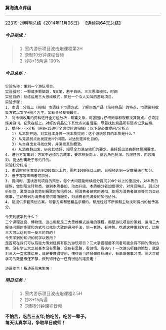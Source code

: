 **冀海涛点评组**

------

22319-刘明明总结《2014年11月06日》
【连续第**64**天总结】

##### __今日完成：__
>1. 室内游乐项目波击炮课程第2H
>2. 录制10分钟课程音频
>3. 抄8+15两遍 100%

##### __今日总结：__
    实验名称：策划一个游玩项目。
    实验器材：一颗或多颗脑袋，N支笔，若干白纸，三大思维模式，时间
    实验目的：熟练运用三大思维模式，策划一个令人尖叫的游玩项目。
    实验步骤：
    1. 市调：分线上（网络）市调线下市调方式，了解同类产品（简称竞品）的特点，市调资料收集方式以文字+图片为主，如有音频视频最佳。
    2. 对市调收集的资料进行全方位分析：每篇文章，每张图片仔细阅读和观察找其特点，必须提炼关键词，记录在纸上。对好的竞品记下其优点以备借鉴，尽量找到竞品所有弱点记录在案。
    3. 提问<-->分析（用8+15进行全方位轮询扫描）：以下是必做提问/分析点
       1) 从本质开始，对实验本身做一次本质提问：这个游玩项目的本质是什么？
       2) 从竞品弱点出发提出N个问题，以达到差异化目的。
       3) 从自身出发寻找优势，并激发其到极致。
       4) 从消费群出发，研究其嗜好，竭尽全力满足他们的要求。最好超出消费群体预期要求。
    4. 进行方案策划：方案中必须包含故事，要求积极向上，适合角色扮演，哲理性强，内容精彩，能达到寓教于乐的目的。
    实验打分标准：
    1. 市调时相关文章达到200篇以上的，图片1000张以上的，音视频达到一定数量级可加分。
    2. 善于写写画画者可加分。
    3. 提问时，围绕游玩项目的策划，每个大问题能继续细分提问200个以上的重加分，对本质的提炼，做到陌生转熟悉，做到本质叠加、动态升级、本质细分者加倍得分，对竞品缺点、弱点分析到位，激发自身优势到极致的加倍得分。把消费者研究的透彻，能把为消费者做事等同为自己做事，主动想到为消费者提供增值服务，对消费者充满爱的加倍给分。
    4. 能提供多套策划方案，每套方案都是精益求精的，都是经过不断推翻主动找刺得出的给予高分。

    今天到底学到什么？
    三个课程迷宫、博物馆、波击炮都是三大思维模式运用的课程，都是游玩项目的策划，运用三大解决问题的步骤和方式可以找到大致的通用手法，同一套路，有共性。吃透这种策划方式，运用三大可以达到举一反三的目的！
    今天学到的知识如何学以致用？
    是否现在我们可以有能力策划经费有限的游玩项目？三大掌握程度不同者可能会有不同的策划方案，没有学三大之前基本没有思路，现在有思路，看领悟、看执行！一次游玩项目的策划，就是对三大一次实践运用，就是要懂得提问，懂得适当时候做目标细分，有单爆做事习惯。三大目前学习的数量级还不够，做到知行合一还有很远的路要走！
    
    涛哥幸苦！祝涛哥周末愉快！
##### __明日任务：__
>1. 室内游乐项目波击炮课程2.5H
>2. 抄8+15两遍
>3. 录制8分钟课程音频

**不怕苦，吃苦三五年;怕吃苦，吃苦一辈子。**  
**每天认真学习，争取早日成师！**